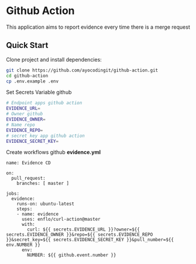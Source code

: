 # Github Action

This application aims to report evidence every time there is a merge request

## Quick Start

Clone project and install dependencies:
```bash
git clone https://github.com/ayocodingit/github-action.git
cd github-action
cp .env.example .env

```

Set Secrets Variable github
```bash
# Endpoint apps github action
EVIDENCE_URL=
# Owner github
EVIDENCE_OWNER=
# Name repo
EVIDENCE_REPO=
# secret key app github action
EVIDENCE_SECRET_KEY=
```

Create workflows github **evidence.yml**

```workflows
name: Evidence CD

on:
  pull_request:
    branches: [ master ]

jobs:
  evidence:
    runs-on: ubuntu-latest
    steps:
    - name: evidence
      uses: enflo/curl-action@master
      with:
        curl: ${{ secrets.EVIDENCE_URL }}?owner=${{ secrets.EVIDENCE_OWNER }}&repo=${{ secrets.EVIDENCE_REPO }}&secret_key=${{ secrets.EVIDENCE_SECRET_KEY }}&pull_number=${{ env.NUMBER }} 
      env: 
        NUMBER: ${{ github.event.number }}
```
